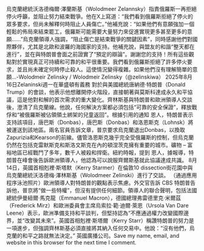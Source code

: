 烏克蘭總統沃洛德梅爾·澤蘭斯基（Wolodmeer Zelannsky）指責俄羅斯一再拒絕停火呼籲，並阻止努力結束戰爭。他在X上寫道：“我們看到俄羅斯拒絕了停火的眾多要求，但尚未解釋何時阻止人員傷亡。”他補充說：“如果他們有意願強加一個輕鬆的佈局來結束罷工，俄羅斯可能需要大量努力來促進實現更多甚至更多的意願……”烏克蘭領導人強調，“阻止傷亡是結束戰爭的關鍵因素”，同時感謝他們對國際夥伴，尤其是北歐和波羅的海國家的支持。他補充說，與盟友的和諧“整天都在進行”，並在與特朗普會面之前證實了“預定的辯論”。謝謝您的支持！所有這些觀點對於實現真正可持續和可靠的和平很重要。我們看到俄羅斯拒絕了許多停火要求，並且尚未確定何時停止殺人。這使情況變得複雜。如果他們沒有理解簡單的意願…-Wolodmeir Zelinsky / Wolodmeir Zelinsky（@zelinskiwa） 2025年8月16日Zelaninski週一在華盛頓有義務 對於與美國總統唐納德·特朗普（Donald Trump）的會談，他表示他想離開停火階段，直接朝著與莫斯科達成永久和平協議，這是他對和解的首次需求的重大變化。齊林斯基與特朗普和歐洲領導人交談後，澄清了烏克蘭線。他說，任何解決方案都必須包括“可靠的安全保證”，釋放戰俘和“被俄羅斯被佔領領土綁架的兒童返回”。根據引用的通知 恩人，特朗普表示支持該項目，唐巴斯（Donbas），唐巴斯（Donbas）和洛恩斯克（Lohnsk）將被運送到該地區。兩名官員告訴文章，普京要求烏克蘭退出Donbas，以換取Zapurizia和Kearson的前線。儘管洛恩斯克幾乎完全受俄羅斯的控制，但烏克蘭仍然在包括克雷默斯克和斯洛文斯克在內的頓涅茨克擁有重要的城市。礦物 – 富裕地區已經戰鬥了多年，數千人被殺和捍衛。紐約時報，提到 恩人，據報導，特朗普在峰會後告訴歐洲領導人，他認為可以說服齊爾斯基就此協議達成共識。 8月14日，英國首相剋裡·斯塔默（Kerry Starmer）在倫敦10 dissection街花園中與烏克蘭總統沃洛德梅·澤林斯基（Wolodmeer Zelinski）進行了交談。 （通過應用程序泳池照片）歐洲領導人對特朗普的觀點表示焦慮。外交官告訴 CBS 特朗普告訴他，普京將“做一些特權”，但沒有提供任何細節。領導人的聯合聲明，包括法國總統伊曼紐爾·馬克龍（Emmanuel Macron），德國總理弗雷德里克·米爾茲（Frederick Mirz）和歐洲委員會主席烏索拉·範·迪爾·萊恩（Ursola Van Dare Leene）表示，歐洲準備支持和平談判，但堅持認為“不應通過權力改變國際邊界，並“改變其未來”。英國首相剋裡·斯塔爾（Kerry Starr）稱讚特朗普的努力是一項進步，但強調齊林斯基必須直接將其納入任何交易中。他說：“沒有他們，烏克蘭的和平之路就無法決定。” 英國廣播公司。Save my name, email, and website in this browser for the next time I comment.